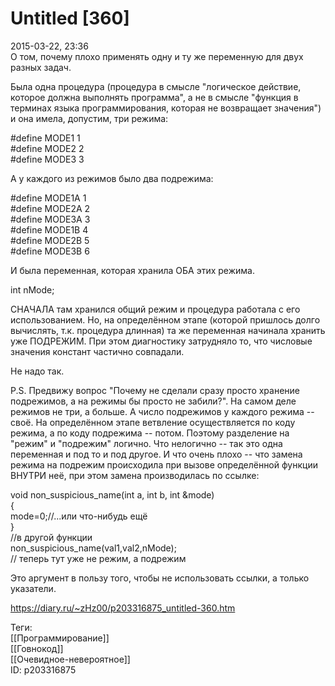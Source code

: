 Untitled [360]
===============

   
 2015-03-22, 23:36   
  О том, почему плохо применять одну и ту же переменную для двух разных задач.   
   
 Была одна процедура (процедура в смысле "логическое действие, которое должна выполнять программа", а не в смысле "функция в терминах языка программирования, которая не возвращает значения") и она имела, допустим, три режима:   
   
 #define MODE1 1   
 #define MODE2 2   
 #define MODE3 3   
   
 А у каждого из режимов было два подрежима:   
   
 #define MODE1A 1   
 #define MODE2A 2   
 #define MODE3A 3   
 #define MODE1B 4   
 #define MODE2B 5   
 #define MODE3B 6   
   
 И была переменная, которая хранила ОБА этих режима.   
   
 int nMode;   
   
 СНАЧАЛА там хранился общий режим и процедура работала с его использованием. Но, на определённом этапе (которой пришлось долго вычислять, т.к. процедура длинная) та же переменная начинала хранить уже ПОДРЕЖИМ. При этом диагностику затрудняло то, что числовые значения констант частично совпадали.   
   
 Не надо так.   
   
 P.S. Предвижу вопрос "Почему не сделали сразу просто хранение подрежимов, а на режимы бы просто не забили?". На самом деле режимов не три, а больше. А число подрежимов у каждого режима -- своё. На определённом этапе ветвление осуществляется по коду режима, а по коду подрежима -- потом. Поэтому разделение на "режим" и "подрежим" логично. Что нелогично -- так это одна переменная и под то и под другое. И что очень плохо -- что замена режима на подрежим происходила при вызове определённой функции ВНУТРИ неё, при этом замена производилась по ссылке:   
   
 void non\_suspicious\_name(int a, int b, int &mode)   
 {   
 mode=0;//...или что-нибудь ещё   
 }   
 //в другой функции   
 non\_suspicious\_name(val1,val2,nMode);   
 // теперь тут уже не режим, а подрежим   
   
 Это аргумент в пользу того, чтобы не использовать ссылки, а только указатели.   
    
 <https://diary.ru/~zHz00/p203316875_untitled-360.htm>   
   
 Теги:   
 [[Программирование]]   
 [[Говнокод]]   
 [[Очевидное-невероятное]]   
 ID: p203316875